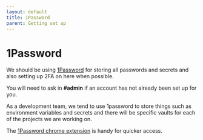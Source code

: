 ```yaml
---
layout: default
title: 1Password
parent: Getting set up
---
```


# 1Password

We should be using [1Password](https://1password.com/ "‌") for storing all passwords and secrets and also setting up 2FA on here when possible.

You will need to ask in **#admin** if an account has not already been set up for you.

As a development team, we tend to use 1password to store things such as environment variables and secrets and there will be specific vaults for each of the projects we are working on.

The [1Password chrome extension](https://chrome.google.com/webstore/detail/1password-%E2%80%93-password-mana/aeblfdkhhhdcdjpifhhbdiojplfjncoa "‌") is handy for quicker access.
